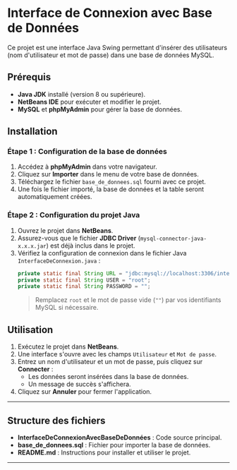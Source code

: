# Interface de Connexion avec Base de Données

Ce projet est une interface Java Swing permettant d'insérer des utilisateurs (nom d'utilisateur et mot de passe) dans une base de données MySQL.

## Prérequis

- **Java JDK** installé (version 8 ou supérieure).
- **NetBeans IDE** pour exécuter et modifier le projet.
- **MySQL** et **phpMyAdmin** pour gérer la base de données.

## Installation

### Étape 1 : Configuration de la base de données
1. Accédez à **phpMyAdmin** dans votre navigateur.
2. Cliquez sur **Importer** dans le menu de votre base de données.
3. Téléchargez le fichier `base_de_donnees.sql` fourni avec ce projet.
4. Une fois le fichier importé, la base de données et la table seront automatiquement créées.

### Étape 2 : Configuration du projet Java
1. Ouvrez le projet dans **NetBeans**.
2. Assurez-vous que le fichier **JDBC Driver** (`mysql-connector-java-x.x.x.jar`) est déjà inclus dans le projet.
3. Vérifiez la configuration de connexion dans le fichier Java `InterfaceDeConnexion.java` :
   ```java
   private static final String URL = "jdbc:mysql://localhost:3306/interface_de_connexion";
   private static final String USER = "root";
   private static final String PASSWORD = "";
   ```
   > Remplacez `root` et le mot de passe vide (`""`) par vos identifiants MySQL si nécessaire.

## Utilisation

1. Exécutez le projet dans **NetBeans**.
2. Une interface s'ouvre avec les champs `Utilisateur` et `Mot de passe`.
3. Entrez un nom d'utilisateur et un mot de passe, puis cliquez sur **Connecter** :
   - Les données seront insérées dans la base de données.
   - Un message de succès s'affichera.
4. Cliquez sur **Annuler** pour fermer l'application.

---

## Structure des fichiers

- **InterfaceDeConnexionAvecBaseDeDonnées** : Code source principal.
- **base_de_donnees.sql** : Fichier pour importer la base de données.
- **README.md** : Instructions pour installer et utiliser le projet.

---

